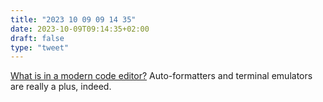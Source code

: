 ```yaml
---
title: "2023 10 09 09 14 35"
date: 2023-10-09T09:14:35+02:00
draft: false
type: "tweet"
---
```

[What is in a modern code editor?](https://blog.meain.io/2022/modern-text-editor/) Auto-formatters and terminal emulators are really a plus, indeed.
